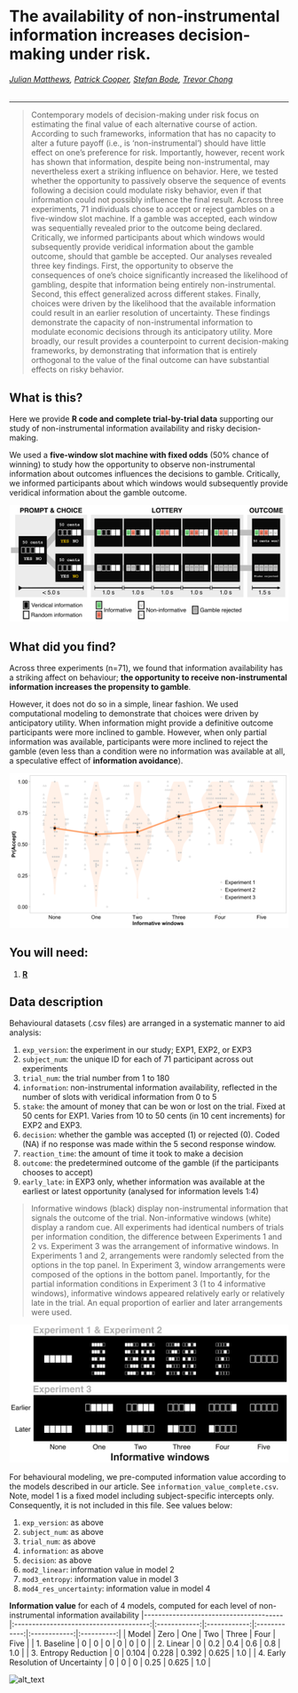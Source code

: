 # The availability of non-instrumental information increases decision-making under risk.

###### [Julian Matthews](https://twitter.com/quined_quales), [Patrick Cooper](https://twitter.com/neurocoops), [Stefan Bode](https://twitter.com/DSHunimelb), [Trevor Chong](https://twitter.com/MonashCogNeuro)

***

> Contemporary models of decision-making under risk focus on estimating the final value of each alternative course of action. According to such frameworks, information that has no capacity to alter a future payoff (i.e., is ‘non-instrumental’) should have little effect on one’s preference for risk. Importantly, however, recent work has shown that information, despite being non-instrumental, may nevertheless exert a striking influence on behavior. Here, we tested whether the opportunity to passively observe the sequence of events following a decision could modulate risky behavior, even if that information could not possibly influence the final result. Across three experiments, 71 individuals chose to accept or reject gambles on a five-window slot machine. If a gamble was accepted, each window was sequentially revealed prior to the outcome being declared. Critically, we informed participants about which windows would subsequently provide veridical information about the gamble outcome, should that gamble be accepted. Our analyses revealed three key findings. First, the opportunity to observe the consequences of one’s choice significantly increased the likelihood of gambling, despite that information being entirely non-instrumental. Second, this effect generalized across different stakes. Finally, choices were driven by the likelihood that the available information could result in an earlier resolution of uncertainty. These findings demonstrate the capacity of non-instrumental information to modulate economic decisions through its anticipatory utility. More broadly, our result provides a counterpoint to current decision-making frameworks, by demonstrating that information that is entirely orthogonal to the value of the final outcome can have substantial effects on risky behavior.

## What is this?
Here we provide **R code and complete trial-by-trial data** supporting our study of non-instrumental information availability and risky decision-making. 

We used a **five-window slot machine with fixed odds** (50% chance of winning) to study how the opportunity to observe non-instrumental information about outcomes influences the decisions to gamble. Critically, we informed participants about which windows would subsequently provide veridical information about the gamble outcome. 

![methods]

## What did you find?

Across three experiments (n=71), we found that information availability has a striking affect on behaviour; **the opportunity to receive non-instrumental information increases the propensity to gamble**. 

However, it does not do so in a simple, linear fashion. We used computational modeling to demonstrate that choices were driven by anticipatory utility. When information might provide a definitive outcome participants were more inclined to gamble. However, when only partial information was available, participants were more inclined to reject the gamble (even less than a condition were no information was available at all, a speculative effect of **information avoidance**).

![results]

## You will need: 
1. [**R**](https://www.r-project.org/)

## Data description
Behavioural datasets (.csv files) are arranged in a systematic manner to aid analysis:
1. `exp_version`: the experiment in our study; EXP1, EXP2, or EXP3
2. `subject_num`: the unique ID for each of 71 participant across out experiments
3. `trial_num`: the trial number from 1 to 180
4. `information`: non-instrumental information availability, reflected in the number of slots with veridical information from 0 to 5
5. `stake`: the amount of money that can be won or lost on the trial. Fixed at 50 cents for EXP1. Varies from 10 to 50 cents (in 10 cent increments) for EXP2 and EXP3.
6. `decision`: whether the gamble was accepted (1) or rejected (0). Coded (NA) if no response was made within the 5 second response window.
7. `reaction_time`: the amount of time it took to make a decision
8. `outcome`: the predetermined outcome of the gamble (if the participants chooses to accept)
9. `early_late`: in EXP3 only, whether information was available at the earliest or latest opportunity (analysed for information levels 1:4)

> Informative windows (black) display non-instrumental information that signals the outcome of the trial. Non-informative windows (white) display a random cue. All experiments had identical numbers of trials per information condition, the difference between Experiments 1 and 2 vs. Experiment 3 was the arrangement of informative windows. In Experiments 1 and 2, arrangements were randomly selected from the options in the top panel. In Experiment 3, window arrangements were composed of the options in the bottom panel. Importantly, for the partial information conditions in Experiment 3 (1 to 4 informative windows), informative windows appeared relatively early or relatively late in the trial. An equal proportion of earlier and later arrangements were used.

![arrangement]

For behavioural modeling, we pre-computed information value according to the models described in our article. See `information_value_complete.csv`. Note, model 1 is a fixed model including subject-specific intercepts only. Consequently, it is not included in this file. See values below:
1. `exp_version`: as above
2. `subject_num`: as above
3. `trial_num`: as above
4. `information`: as above
5. `decision`: as above
6. `mod2_linear`: information value in model 2
7. `mod3_entropy`: information value in model 3
8. `mod4_res_uncertainty`: information value in model 4

**Information value** for each of 4 models, computed for each level of non-instrumental information availability
|---------------------------------------|:--------------------------------------:|:------------:|:------------:|:------------:|:------------:|:----------:|
|                 Model                 |                  Zero                  |      One     |      Two     |     Three    |     Four     |    Five    |
| 1. Baseline                           | 0                                      | 0            | 0            | 0            | 0            | 0          |
| 2. Linear                             | 0                                      | 0.2          | 0.4          | 0.6          | 0.8          | 1.0        |
| 3. Entropy Reduction                  | 0                                      | 0.104        | 0.228        | 0.392        | 0.625        | 1.0        |
| 4. Early Resolution of Uncertainty    | 0                                      | 0            | 0            | 0.25         | 0.625        | 1.0        |

![alt_text][avatar]

[methods]: /methods-figure.png
[results]: /information-availability.png
[arrangement]: /information-arrangement.png

[avatar]: https://avatars0.githubusercontent.com/u/18410581?v=3&s=96 "I'm Julian"

